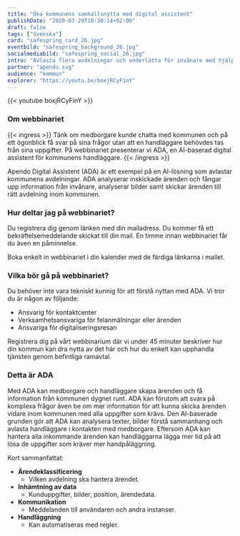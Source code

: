 ```yaml
---
title: "Öka kommunens samhällsnytta med digital assistent"
publishDate: "2020-07-29T10:30:14+02:00"
draft: false
tags: ["Svenska"]
card: "safespring_card_26.jpg"
eventbild: "safespring_background_26.jpg"
socialmediabild: "safespring_social_26.jpg"
intro: "Avlasta flera avdelningar och underlätta för invånare med hjälp av svensk AI"
partner: "apendo.svg"
audience: "kommun"
explorer: "https://youtu.be/boxjRCyFinY"
---
```


{{< youtube boxjRCyFinY >}}


### Om webbinariet

{{< ingress >}}
Tänk om medborgare kunde chatta med kommunen och på ett ögonblick få svar på sina frågor utan att en handläggare behövdes tas från sina uppgifter. På webbinariet presenterar vi ADA, en AI-baserad digital assistent för kommunens handläggare.
{{< /ingress >}}

Apendo Digital Assistent (ADA) är ett exempel på en AI-lösning som avlastar kommunens avdelningar. ADA analyserar inskickade ärenden och fångar upp information från invånare, analyserar bilder samt skickar ärenden till rätt avdelning inom kommunen.

### Hur deltar jag på webbinariet?
Du registrera dig genom länken med din mailadress. Du kommer få ett bekräftelsemeddelande skickat till din mail. En timme innan webbinariet får du även en påminnelse.

Boka enkelt in webbinariet i din kalender med de färdiga länkarna i mailet.


### Vilka bör gå på webbinariet?

Du behöver inte vara tekniskt kunnig för att förstå nyttan med ADA. Vi tror du är någon av följande:

- Ansvarig för kontaktcenter
- Verksamhetsansvariga för felanmälningar eller ärenden
- Ansvariga för digitaliseringsresan

Registrera dig på vårt webbinarium där vi under 45 minuter beskriver hur din kommun kan dra nytta av det här och hur du enkelt kan upphandla tjänsten genom befintliga ramavtal.

### Detta är ADA
Med ADA kan medborgare och handläggare skapa ärenden och få information från kommunen dygnet runt. ADA kan förutom att svara på komplexa frågor även be om mer information för att kunna skicka ärenden vidare inom kommunen med alla uppgifter som krävs. Den AI-baserade grunden gör att ADA kan analysera texter, bilder förstå sammanhang och avlasta handläggare i kontakten med medborgare. Eftersom ADA kan hantera alla inkommande ärenden kan handläggarna lägga mer tid på att lösa de uppgifter som kräver mer handpåläggning.

Kort sammanfattat:

- **Ärendeklassificering**
    - Vilken avdelning ska hantera ärendet.
- **Inhämtning av data**
    - Kunduppgifter, bilder, position, ärendedata.
- **Kommunikation**
    - Meddelanden till användaren och andra instanser.
- **Handläggning**
    - Kan automatiseras med regler.
